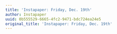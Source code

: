 ```yaml
---
title: 'Instapaper: Friday, Dec. 19th'
author: Instapaper
uuid: 0b555529-6665-4fc2-9471-bdc724ea24e5
original_title: 'Instapaper: Friday, Dec. 19th'
---
```


